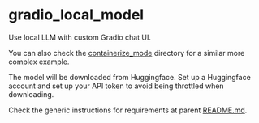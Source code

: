 #  gradio_local_model

Use local LLM with custom Gradio chat UI.

You can also check the [containerize_mode](./containerize_mode) directory for a similar more complex example.

The model will be downloaded from Huggingface. Set up a Huggingface account and set up your API token to avoid being throttled when downloading.

Check the generic instructions for requirements at parent [README.md](../../README.md).